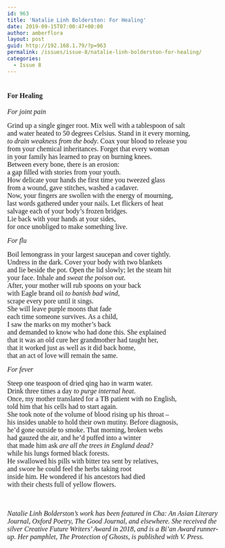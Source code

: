 ```yaml
---
id: 963
title: 'Natalie Linh Bolderston: For Healing'
date: 2019-09-15T07:00:47+00:00
author: amberflora
layout: post
guid: http://192.168.1.79/?p=963
permalink: /issues/issue-8/natalie-linh-bolderston-for-healing/
categories:
  - Issue 8
---
```

# <span style="font-family: georgia, palatino, serif; font-size: 12pt;">For Healing</span>

<span style="font-family: georgia, palatino, serif; font-size: 12pt;"><em>For joint pain</em></span>

<span style="font-family: georgia, palatino, serif; font-size: 12pt;">Grind up a single ginger root. Mix well with a tablespoon of salt</span>  
<span style="font-family: georgia, palatino, serif; font-size: 12pt;">and water heated to 50 degrees Celsius. Stand in it every morning,</span>  
<span style="font-family: georgia, palatino, serif; font-size: 12pt;"><em>to drain weakness from the body</em>. Coax your blood to release you</span>  
<span style="font-family: georgia, palatino, serif; font-size: 12pt;">from your chemical inheritances. Forget that every woman</span>  
<span style="font-family: georgia, palatino, serif; font-size: 12pt;">in your family has learned to pray on burning knees.</span>  
<span style="font-family: georgia, palatino, serif; font-size: 12pt;">Between every bone, there is an erosion:</span>  
<span style="font-family: georgia, palatino, serif; font-size: 12pt;">a gap filled with stories from your youth.</span>  
<span style="font-family: georgia, palatino, serif; font-size: 12pt;">How delicate your hands the first time you tweezed glass</span>  
<span style="font-family: georgia, palatino, serif; font-size: 12pt;">from a wound, gave stitches, washed a cadaver.</span>  
<span style="font-family: georgia, palatino, serif; font-size: 12pt;">Now, your fingers are swollen with the energy of mourning,</span>  
<span style="font-family: georgia, palatino, serif; font-size: 12pt;">last words gathered under your nails. Let flickers of heat</span>  
<span style="font-family: georgia, palatino, serif; font-size: 12pt;">salvage each of your body&#8217;s frozen bridges.</span>  
<span style="font-family: georgia, palatino, serif; font-size: 12pt;">Lie back with your hands at your sides,</span>  
<span style="font-family: georgia, palatino, serif; font-size: 12pt;">for once unobliged to make something live.</span>

<span style="font-family: georgia, palatino, serif; font-size: 12pt;"><em>For flu</em></span>

<span style="font-family: georgia, palatino, serif; font-size: 12pt;">Boil lemongrass in your largest saucepan and cover tightly.</span>  
<span style="font-family: georgia, palatino, serif; font-size: 12pt;">Undress in the dark. Cover your body with two blankets</span>  
<span style="font-family: georgia, palatino, serif; font-size: 12pt;">and lie beside the pot. Open the lid slowly; let the steam hit</span>  
<span style="font-family: georgia, palatino, serif; font-size: 12pt;">your face. Inhale and <em>sweat the poison out</em>.</span>  
<span style="font-family: georgia, palatino, serif; font-size: 12pt;">After, your mother will rub spoons on your back</span>  
<span style="font-family: georgia, palatino, serif; font-size: 12pt;">with Eagle brand oil <em>to banish bad wind</em>,</span>  
<span style="font-family: georgia, palatino, serif; font-size: 12pt;">scrape every pore until it sings.</span>  
<span style="font-family: georgia, palatino, serif; font-size: 12pt;">She will leave purple moons that fade</span>  
<span style="font-family: georgia, palatino, serif; font-size: 12pt;">each time someone survives. As a child,</span>  
<span style="font-family: georgia, palatino, serif; font-size: 12pt;">I saw the marks on my mother&#8217;s back</span>  
<span style="font-family: georgia, palatino, serif; font-size: 12pt;">and demanded to know who had done this. She explained</span>  
<span style="font-family: georgia, palatino, serif; font-size: 12pt;">that it was an old cure her grandmother had taught her,</span>  
<span style="font-family: georgia, palatino, serif; font-size: 12pt;">that it worked just as well as it did back home,</span>  
<span style="font-family: georgia, palatino, serif; font-size: 12pt;">that an act of love will remain the same.</span>

<span style="font-family: georgia, palatino, serif; font-size: 12pt;"><em>For fever</em></span>

<span style="font-family: georgia, palatino, serif; font-size: 12pt;">Steep one teaspoon of dried qing hao in warm water.</span>  
<span style="font-family: georgia, palatino, serif; font-size: 12pt;">Drink three times a day <em>to purge internal heat</em>.</span>  
<span style="font-family: georgia, palatino, serif; font-size: 12pt;">Once, my mother translated for a TB patient with no English,</span>  
<span style="font-family: georgia, palatino, serif; font-size: 12pt;">told him that his cells had to start again.</span>  
<span style="font-family: georgia, palatino, serif; font-size: 12pt;">She took note of the volume of blood rising up his throat –</span>  
<span style="font-family: georgia, palatino, serif; font-size: 12pt;">his insides unable to hold their own mutiny. Before diagnosis,</span>  
<span style="font-family: georgia, palatino, serif; font-size: 12pt;">he&#8217;d gone outside to smoke. That morning, broken webs</span>  
<span style="font-family: georgia, palatino, serif; font-size: 12pt;">had gauzed the air, and he&#8217;d puffed into a winter</span>  
<span style="font-family: georgia, palatino, serif; font-size: 12pt;">that made him ask <em>are all the trees in England dead?</em></span>  
<span style="font-family: georgia, palatino, serif; font-size: 12pt;">while his lungs formed black forests.</span>  
<span style="font-family: georgia, palatino, serif; font-size: 12pt;">He swallowed his pills with bitter tea sent by relatives,</span>  
<span style="font-family: georgia, palatino, serif; font-size: 12pt;">and swore he could feel the herbs taking root</span>  
<span style="font-family: georgia, palatino, serif; font-size: 12pt;">inside him. He wondered if his ancestors had died</span>  
<span style="font-family: georgia, palatino, serif; font-size: 12pt;">with their chests full of yellow flowers.</span>

<span style="font-family: georgia, palatino, serif; font-size: 12pt;">&nbsp;</span>  
&nbsp;  
<span style="font-family: georgia, palatino, serif; font-size: 12pt;"><em>Natalie Linh Bolderston&#8217;s work has been featured in Cha: An Asian Literary Journal, Oxford Poetry, The Good Journal, and elsewhere. She received the silver Creative Future Writers’ Award in 2018, and is a Bi’an Award runner-up. Her pamphlet, The Protection of Ghosts, is published with V. Press.</em></span>